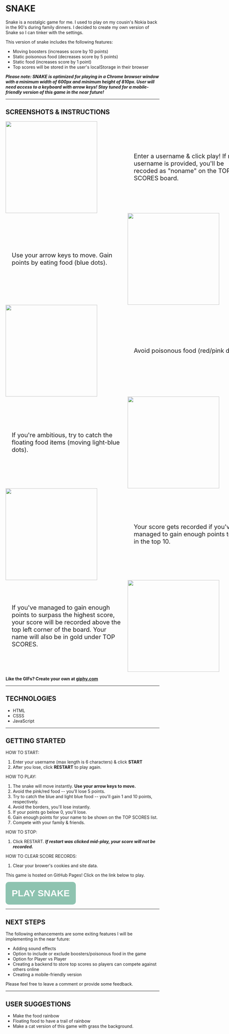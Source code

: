 # **SNAKE**

Snake is a nostalgic game for me. I used to play on my cousin's Nokia back in the 90's during family dinners. I decided to create my own version of Snake so I can tinker with the settings.

This version of snake includes the following features:
* Moving boosters (increases score by 10 points)
* Static poisonous food (decreases score by 5 points)
* Static food (increases score by 1 point)
* Top scores will be stored in the user's localStorage in their browser

***Please note: SNAKE is optimized for playing in a Chrome browser window with a minimum width of 600px and minimum height of 810px. User will need access to a keyboard with arrow keys! Stay tuned for a mobile-friendly version of this game in the near future!***

<hr>

## **SCREENSHOTS & INSTRUCTIONS**

<div style="display:flex; flex-wrap: wrap; width: 800px; justify-content: space-around;">
<img style="flex: 0 0 50%; height: 300px;" src="https://media.giphy.com/media/00DephsKWdKTWQJFDK/giphy.gif">
<div style="display: flex; align-items: center; flex: 0 0 50%;  height: 300px;"><p style="padding: 20px; font-size: 20px;"> Enter a username & click play! If no username is provided, you'll be recoded as "noname" on the TOP SCORES board.<p></div>
<div style="display: flex; align-items: center; justify-content: right;flex: 0 0 50%; height: 300px;"><p style="padding: 20px; font-size: 20px;"> Use your arrow keys to move. Gain points by eating food (blue dots).<p></div>
<img style="flex: 0 0 50%; height: 300px;" src="https://media.giphy.com/media/ZyzunZN5Xt8h1glO7V/giphy.gif">
<img style="flex: 0 0 50%; height: 300px;" src="https://media.giphy.com/media/D3NrE5G94LZzDL3wLK/giphy.gif">
<div style="display: flex; align-items: center; flex: 0 0 50%; height: 300px;"><p style="padding: 20px; font-size: 20px;"> Avoid poisonous food (red/pink dots). <p></div>
<div style="display: flex; align-items: center; justify-content: right;flex: 0 0 50%; height: 300px;"><p style="padding: 20px; font-size: 20px;"> If you're ambitious, try to catch the floating food items (moving light-blue dots).<p></div>
<img style="flex: 0 0 50%; height: 300px;" src="https://media.giphy.com/media/bEwRHZcHvzB6Nj3t2D/giphy.gif">

<img style="flex: 0 0 50%; height: 300px;" src="https://media.giphy.com/media/yLq8eZAy82QzYI9HCV/giphy.gif">
<div style="display: flex; align-items: center; flex: 0 0 50%; height: 300px;"><p style="padding: 20px; font-size: 20px;"> Your score gets recorded if you've managed to gain enough points to be in the top 10.  <p></div>
<div style="display: flex; align-items: center; justify-content: right;flex: 0 0 50%; height: 300px;"><p style="padding: 20px; font-size: 20px;"> If you've managed to gain enough points to surpass the highest score, your score will be recorded above the top left corner of the board. Your name will also be in gold under TOP SCORES. <p></div>
<img style="flex: 0 0 50%; height: 300px;" src="https://media.giphy.com/media/tqRQ2tQqkoTtc7CebU/giphy.gif">
</div>

<strong>Like the GIFs? Create your own at <a href="https://giphy.com/">giphy.com</a></strong>

<hr>

## **TECHNOLOGIES**

* HTML
* CSSS
* JavaScript

<hr>
<h2><strong>GETTING STARTED</strong></h2>

HOW TO START:
1. Enter your username (max length is 6 characters) & click **START**
2. After you lose, click **RESTART** to play again.

HOW TO PLAY:
1. The snake will move instantly. **Use your arrow keys to move.**
2. Avoid the pink/red food -- you'll lose 5 points.
3. Try to catch the blue and light blue food -- you'll gain 1 and 10 points, respectively.
4. Avoid the borders, you'll lose instantly. 
5. If your points go below 0, you'll lose.
6. Gain enough points for your name to be shown on the TOP SCORES list. 
7. Compete with your family & friends.  

HOW TO STOP:
1. Click RESTART. ***If restart was clicked mid-play, your score will not be recorded.***

HOW TO CLEAR SCORE RECORDS:
1. Clear your brower's cookies and site data.


This game is hosted on GitHub Pages! 
Click on the link below to play.

<button style="padding: 20px; font-size: 30px; border-radius: 10px; background-color: #8EC3B0; border: none;" ><strong><a style="color: white; text-decoration: none;" href="https://vanessaycui.github.io/snake-game/">PLAY SNAKE</a></strong></button>


<hr>

## **NEXT STEPS**

The following enhancements are some exiting features I will be implementing in the near future:
* Adding sound effects
* Option to include or exclude boosters/poisonous food in the game
* Option for Player vs Player
* Creating a backend to store top scores so players can compete against others online
* Creating a mobile-friendly version 

Please feel free to leave a comment or provide some feedback.

<hr>

## **USER SUGGESTIONS**

* Make the food rainbow
* Floating food to have a trail of rainbow
* Make a cat version of this game with grass the background.



